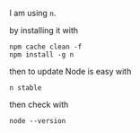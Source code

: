 I am using `n`.

by installing it with

```
npm cache clean -f
npm install -g n
```

then to update Node is easy with

```
n stable
```

then check with

```
node --version
```
